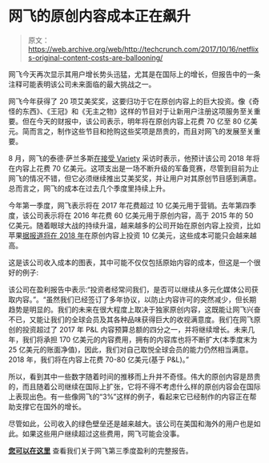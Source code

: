# 网飞的原创内容成本正在飙升 

> 原文：<https://web.archive.org/web/http://techcrunch.com/2017/10/16/netflixs-original-content-costs-are-ballooning/>

网飞今天再次显示其用户增长势头迅猛，尤其是在国际上的增长，但报告中的一条注释可能表明该公司未来面临的最大挑战之一。

网飞今年获得了 20 项艾美奖奖，这要归功于它在原创内容上的巨大投资。像《奇怪的东西》、《王冠》和《无主之物》这样的节目对于让新用户注册这项服务至关重要。但在今天的财报中，该公司表示，明年将在原创内容上花费 70 亿至 80 亿美元。简而言之，制作这些节目和抢购这些奖项是昂贵的，而且对网飞的发展至关重要。

8 月，网飞的泰德·萨兰多斯[在接受 Variety](https://web.archive.org/web/20230210071355/http://variety.com/2017/digital/features/ted-sarandos-netflix-original-movies-shonda-rhimes-1202527321/) 采访时表示，他预计该公司 2018 年将在内容上花费 70 亿美元。这项支出是一场不断升级的军备竞赛，尽管到目前为止网飞的情况不错，但它必须继续推出艾美奖奖，并让用户对其原创节目感到满意。总而言之，网飞的成本在过去几个季度里持续上升。

今年第一季度，网飞表示将在 2017 年花费超过 10 亿美元用于营销。去年第四季度，该公司表示将在 2016 年花费 60 亿美元用于原创内容，高于 2015 年的 50 亿美元。随着眼球大战的持续升温，越来越多的公司开始在原创内容上投资，比如苹果[据报道将在 2018 年](https://web.archive.org/web/20230210071355/https://techcrunch.com/2017/08/16/apple-said-to-be-spending-1-billion-on-original-content-in-2018/)在原创内容上投资 10 亿美元，这些成本可能只会越来越高。

这是该公司收入成本的图表，其中可能不仅仅包括原始内容的成本，但这是一个很好的例子:

该公司在盈利报告中表示:“投资者经常问我们，是否可以继续从多元化媒体公司获取内容。”。“虽然我们已经签订了多年协议，以防止内容许可的突然减少，但长期趋势是明显的。我们的未来在很大程度上取决于独家原创内容，这既能让网飞兴奋不已，又能让我们的全球会员及其各种品味获得巨大的收视满意度。我们在网飞原创的投资超过了 2017 年 P&L 内容预算总额的四分之一，并将继续增长。未来几年，我们将承担 170 亿美元的内容费用，拥有的内容库也将不断扩大(本季度末为 25 亿美元的账面净值)，因此，我们对自己取悦全球会员的能力仍然相当满意。2018 年，我们将在内容上花费 70-80 亿美元(基于 P&L)。”

所以，看到其中一些数字随着时间的推移而上升并不奇怪。伟大的原创内容是昂贵的，而且随着公司继续在国际上扩张，它将不得不考虑什么样的原创内容会在国际上表现出色。有一些像网飞的“3%”这样的例子，看起来它已经制作的内容正在帮助支撑它在国外的增长。

尽管如此，公司收入的绿色壁垒还是越来越大。该公司在美国和海外的用户也是如此。如果这些用户继续超过这些费用，网飞可能会没事。

[**您可以在这里**](https://web.archive.org/web/20230210071355/https://techcrunch.com/2017/10/16/netflix-crushes-its-own-expectations-for-subscription-growth-again/) 查看我们关于网飞第三季度盈利的完整报告。